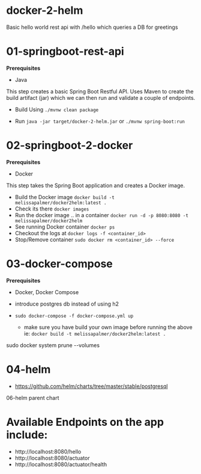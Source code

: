 # docker-2-helm
Basic hello world rest api with /hello which queries a DB for greetings

# 01-springboot-rest-api

**Prerequisites**

- Java

This step creates a basic Spring Boot Restful API. Uses Maven to create the build artifact (jar) which we can then run and validate a couple of endpoints. 

- Build Using `./mvnw clean package`

- Run `java -jar target/docker-2-helm.jar` or `./mvnw spring-boot:run`

# **02-springboot-2-docker**

**Prerequisites**

- Docker

This step takes the Spring Boot application and creates a Docker image. 

- Build the Docker image `docker build -t melissapalmer/docker2helm:latest .`
- Check its there `docker images`
- Run the docker image .. in a container `docker run -d -p 8080:8080 -t melissapalmer/docker2helm`
- See running Docker container `docker ps`
- Checkout the logs at `docker logs -f <container_id>`
- Stop/Remove container `sudo docker rm <container_id> --force`

# 03-docker-compose

**Prerequisites**

- Docker, Docker Compose

- introduce postgres db instead of using h2
- `sudo docker-compose -f docker-compose.yml up`
  - make sure you have build your own image before running the above ie: `docker build -t melissapalmer/docker2helm:latest .`

sudo docker system prune --volumes

# 04-helm

- https://github.com/helm/charts/tree/master/stable/postgresql

06-helm parent chart

# Available Endpoints on the app include: 

- http://localhost:8080/hello
- http://localhost:8080/actuator
- http://localhost:8080/actuator/health

